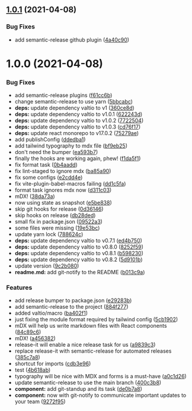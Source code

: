 ## [1.0.1](https://github.com/thelinuxlich/react-modern-starter/compare/v1.0.0...v1.0.1) (2021-04-08)


### Bug Fixes

* add semantic-release github plugin ([4a40c90](https://github.com/thelinuxlich/react-modern-starter/commit/4a40c905c662eade574605091adc57c6ab4b8d83))

# 1.0.0 (2021-04-08)


### Bug Fixes

* add semantic-release plugins ([f61cc6b](https://github.com/thelinuxlich/react-modern-starter/commit/f61cc6b14096bd594520e504d4ceec73a2a483aa))
* change semantic-release to use yarn ([5bbcabc](https://github.com/thelinuxlich/react-modern-starter/commit/5bbcabc535ec9a9134930d964d27600a9ca21e6b))
* **deps:** update dependency valtio to v1 ([360ce8d](https://github.com/thelinuxlich/react-modern-starter/commit/360ce8d0fe9f4c6683fe6344ede0add565690a15))
* **deps:** update dependency valtio to v1.0.1 ([622243d](https://github.com/thelinuxlich/react-modern-starter/commit/622243d459a530efcebb44ca17a838c3eff1a42d))
* **deps:** update dependency valtio to v1.0.2 ([7722504](https://github.com/thelinuxlich/react-modern-starter/commit/7722504d8f06fe62cca07308b91195c88bfa97e5))
* **deps:** update dependency valtio to v1.0.3 ([cd76f17](https://github.com/thelinuxlich/react-modern-starter/commit/cd76f1731bdd5322f2be7a965898f1469d4d1373))
* **deps:** update react monorepo to v17.0.2 ([75279ae](https://github.com/thelinuxlich/react-modern-starter/commit/75279aed6772bb94715ed493db1b0c21c8763227))
* add publishConfig ([ddedba1](https://github.com/thelinuxlich/react-modern-starter/commit/ddedba1390ce73744a95aa5e160fa66d73943283))
* add tailwind typography to mdx file ([bf9eb25](https://github.com/thelinuxlich/react-modern-starter/commit/bf9eb254750b7e51d66876c4bcba321284bbc5b4))
* don't need the bumper ([ea593b7](https://github.com/thelinuxlich/react-modern-starter/commit/ea593b72fed3721be1d24122ce510eed1a70d14c))
* finally the hooks are working again, phew! ([f1da5f1](https://github.com/thelinuxlich/react-modern-starter/commit/f1da5f1b34bad2944ca93e61e3f8dcf0e85d14fa))
* fix format task ([0b4aadd](https://github.com/thelinuxlich/react-modern-starter/commit/0b4aaddccdd568505b3bbc03ce2ab860760fea6a))
* fix lint-staged to ignore mdx ([ba85a90](https://github.com/thelinuxlich/react-modern-starter/commit/ba85a90146d8b0055da2ad51d211c75a69136a86))
* fix some configs ([e2cdd4e](https://github.com/thelinuxlich/react-modern-starter/commit/e2cdd4eafd1f23144919c93290c06cc2bf4db7f9))
* fix vite-plugin-babel-macros failing ([dd1c5fa](https://github.com/thelinuxlich/react-modern-starter/commit/dd1c5faf99f1435f253bd9894fc358079acb331d))
* format task ignores mdx now ([d311c03](https://github.com/thelinuxlich/react-modern-starter/commit/d311c0332981e7f2b9b5443a6e3bef898b28c845))
* mDX! ([38da73a](https://github.com/thelinuxlich/react-modern-starter/commit/38da73a36da4cc5a5bc8dadd0c6a83c4000bf0ad))
* now using state as snapshot ([e5be838](https://github.com/thelinuxlich/react-modern-starter/commit/e5be83823cf880989b85f2c68e2a4618b3948b04))
* skip git hooks for release ([0d36146](https://github.com/thelinuxlich/react-modern-starter/commit/0d36146cd0517e4f4f0e7aa9cf0b19e626190ae7))
* skip hooks on release ([db28ded](https://github.com/thelinuxlich/react-modern-starter/commit/db28ded9a2e2ef52135ca90c75e9e02b99d1d243))
* small fix in package.json ([09522a3](https://github.com/thelinuxlich/react-modern-starter/commit/09522a3952475a34ca1b52d8835efc42978e62c8))
* some files were missing ([19e53bc](https://github.com/thelinuxlich/react-modern-starter/commit/19e53bcd4b89cda2e09979398beb1320292d9c88))
* update yarn lock ([788624c](https://github.com/thelinuxlich/react-modern-starter/commit/788624cdbb616b0c8c7ac41df719abe2f493ae83))
* **deps:** update dependency valtio to v0.7.1 ([ed4b750](https://github.com/thelinuxlich/react-modern-starter/commit/ed4b750db2d99fcef69fd8c2d266286e94e05305))
* **deps:** update dependency valtio to v0.8.0 ([8252f59](https://github.com/thelinuxlich/react-modern-starter/commit/8252f59f990d41c241927d10f7f27778360436b7))
* **deps:** update dependency valtio to v0.8.1 ([b598230](https://github.com/thelinuxlich/react-modern-starter/commit/b5982306fd3ea66a7e6fa0e4173cf5fd7f0cf649))
* **deps:** update dependency valtio to v0.8.2 ([5d9101b](https://github.com/thelinuxlich/react-modern-starter/commit/5d9101b1645bf4e3c0ddfff08b39286deb178d28))
* update version ([9c2b080](https://github.com/thelinuxlich/react-modern-starter/commit/9c2b080b85aaa4eb639c34c15fc84d4eab6fc223))
* **readme.md:** add git-notify to the README ([b013c9a](https://github.com/thelinuxlich/react-modern-starter/commit/b013c9abbb85a8f51d47fd7426115736360ee83b))


### Features

* add release bumper to package.json ([e29283b](https://github.com/thelinuxlich/react-modern-starter/commit/e29283be83530407143edb95d3c0949885867ac4))
* add semantic-release to the project ([884f277](https://github.com/thelinuxlich/react-modern-starter/commit/884f27704d39a14de939182d897504b457ee8346))
* added valtio/macro ([ba402f1](https://github.com/thelinuxlich/react-modern-starter/commit/ba402f1044472a5c019b69d0992bb961a6f6d2d1))
* just fixing the module format required by tailwind config ([5cb1902](https://github.com/thelinuxlich/react-modern-starter/commit/5cb19029ac52d36020f5c082d515d951088c51b4))
* mDX will help us write markdown files with React components ([84c89c6](https://github.com/thelinuxlich/react-modern-starter/commit/84c89c603c4b260ee30755f2d344774535f7a4e7))
* mDX! ([a456382](https://github.com/thelinuxlich/react-modern-starter/commit/a456382457df1ae665a9180144a95155f195c65f))
* release-it will enable a nice release task for us ([a9839c3](https://github.com/thelinuxlich/react-modern-starter/commit/a9839c3475adba6ec3bdd5a61f072f46280cc931))
* replace release-it with semantic-release for automated releases ([385c7a8](https://github.com/thelinuxlich/react-modern-starter/commit/385c7a8fe60e60717f2377932fa4e186021af99c))
* shortcut for imports ([cdb3e96](https://github.com/thelinuxlich/react-modern-starter/commit/cdb3e96e920a641b37625523e8ac5f56c8a42f63))
* test ([4b618ab](https://github.com/thelinuxlich/react-modern-starter/commit/4b618ab1156df82ee34930554504ea14d36ef565))
* typography will be nice with MDX and forms is a must-have ([a0c1d26](https://github.com/thelinuxlich/react-modern-starter/commit/a0c1d269aee33bb7e7be92c31a66a1acef98f7f2))
* update semantic-release to use the main branch ([400c3b8](https://github.com/thelinuxlich/react-modern-starter/commit/400c3b8a7e3fb648980c5a35d53673c393d48bbb))
* **component:** add git-standup and its task ([de0b7a8](https://github.com/thelinuxlich/react-modern-starter/commit/de0b7a8fed6db0fcb5bc9136d50fa7b21fac6272))
* **component:** now with git-notify to communicate important updates to your team ([9272f95](https://github.com/thelinuxlich/react-modern-starter/commit/9272f95125591795d50ac0bc3b35a650edded329))
